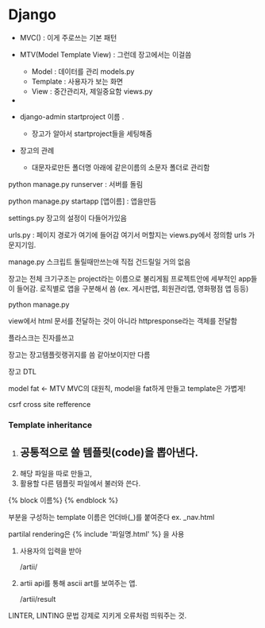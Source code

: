 # Django

- MVC() : 이게 주로쓰는 기본 패턴 

- MTV(Model Template View) : 그런데 장고에서는 이걸씀
  - Model : 데이터를 관리 models.py
  - Template : 사용자가 보는 화면 
  - View : 중간관리자, 제일중요함 views.py
- 

- django-admin startproject 이름 . 
  - 장고가 알아서 startproject들을 세팅해줌
- 장고의 관례
  - 대문자로만든 폴더명 아래에 같은이름의 소문자 폴더로 관리함



python manage.py runserver : 서버를 돌림

python manage.py startapp [앱이름] : 앱을만듬

settings.py 장고의 설정이 다들어가있음

urls.py : 페이지 경로가 여기에 들어감 여기서 머할지는 views.py에서 정의함 urls 가 문지기임.

manage.py 스크립트 돌릴때만쓰는애 직접 건드릴일 거의 없음



장고는 전체 크기구조는 project라는 이름으로 불리게됨  프로젝트안에 세부적인 app들이 들어감. 로직별로 앱을 구분해서 씀 (ex. 게시판앱, 회원관리앱, 영화평점 앱 등등)

python manage.py 



view에서 html 문서를 전달하는 것이 아니라 httpresponse라는 객체를 전달함 

플라스크는 진자를쓰고 

장고는 장고템플릿랭귀지를 씀 같아보이지만 다름

장고 DTL

model fat <- MTV MVC의 대원칙, model을 fat하게 만들고 template은 가볍게!

csrf cross site refference



### Template inheritance

1. 공통적으로 쓸 템플릿(code)을 뽑아낸다.
   - 
2. 해당 파일을 따로 만들고,
3. 활용할 다른 템플릿 파일에서 불러와 쓴다.

{% block 이름%} {% endblock %}

부분을 구성하는 template 이름은 언더바(_)를 붙여준다 ex. _nav.html

partilal rendering은 {% include '파일명.html' %} 을 사용



1. 사용자의 입력을 받아

   /artii/

2. artii api를 통해 ascii art를 보여주는 앱.

   /artii/result





LINTER, LINTING 문법 강제로 지키게 오류처럼 띄워주는 것.

